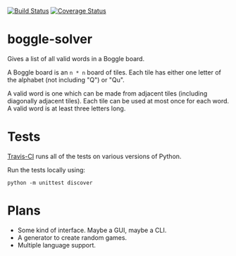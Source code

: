 [![Build Status](https://travis-ci.org/adamtheturtle/boggle-solver.svg?branch=travis-test)](https://travis-ci.org/adamtheturtle/boggle-solver) [![Coverage Status](https://coveralls.io/repos/adamtheturtle/boggle-solver/badge.svg)](https://coveralls.io/r/adamtheturtle/boggle-solver)

# boggle-solver

Gives a list of all valid words in a Boggle board.

A Boggle board is an `n * n` board of tiles.
Each tile has either one letter of the alphabet (not including "Q") or "Qu".

A valid word is one which can be made from adjacent tiles (including diagonally adjacent tiles).
Each tile can be used at most once for each word.
A valid word is at least three letters long.

# Tests

[Travis-CI](https://travis-ci.org/adamtheturtle/boggle-solver) runs all of the tests on various versions of Python.

Run the tests locally using:

```
python -m unittest discover
```

# Plans

* Some kind of interface. Maybe a GUI, maybe a CLI.
* A generator to create random games.
* Multiple language support.
